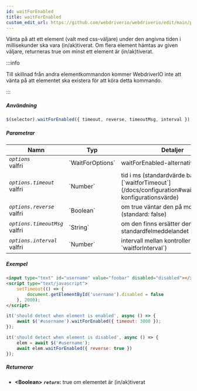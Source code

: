 ```yaml
---
id: waitForEnabled
title: waitForEnabled
custom_edit_url: https://github.com/webdriverio/webdriverio/edit/main/packages/webdriverio/src/commands/element/waitForEnabled.ts
---
```


Vänta på att ett element (valt med css-väljare) under den angivna tiden i 
millisekunder ska vara (in/ak)tiverat. Om flera element hämtas av given 
väljare, returneras true om minst ett element är (in/ak)tiverat.

:::info

Till skillnad från andra elementkommandon kommer WebdriverIO inte att vänta på att elementet 
ska existera för att köra detta kommando.

:::

##### Användning

```js
$(selector).waitForEnabled({ timeout, reverse, timeoutMsg, interval })
```

##### Parametrar

<table>
  <thead>
    <tr>
      <th>Namn</th><th>Typ</th><th>Detaljer</th>
    </tr>
  </thead>
  <tbody>
    <tr>
      <td><code><var>options</var></code><br /><span className="label labelWarning">valfri</span></td>
      <td>`WaitForOptions`</td>
      <td>waitForEnabled-alternativ (valfritt)</td>
    </tr>
    <tr>
      <td><code><var>options.timeout</var></code><br /><span className="label labelWarning">valfri</span></td>
      <td>`Number`</td>
      <td>tid i ms (standardvärde baserat på [`waitforTimeout`](/docs/configuration#waitfortimeout) konfigurationsvärde)</td>
    </tr>
    <tr>
      <td><code><var>options.reverse</var></code><br /><span className="label labelWarning">valfri</span></td>
      <td>`Boolean`</td>
      <td>om true väntar den på motsatsen (standard: false)</td>
    </tr>
    <tr>
      <td><code><var>options.timeoutMsg</var></code><br /><span className="label labelWarning">valfri</span></td>
      <td>`String`</td>
      <td>om den finns ersätter den standardfelmeddelandet</td>
    </tr>
    <tr>
      <td><code><var>options.interval</var></code><br /><span className="label labelWarning">valfri</span></td>
      <td>`Number`</td>
      <td>intervall mellan kontroller (standard: `waitforInterval`)</td>
    </tr>
  </tbody>
</table>

##### Exempel

```html title="index.html"
<input type="text" id="username" value="foobar" disabled="disabled"></input>
<script type="text/javascript">
    setTimeout(() => {
        document.getElementById('username').disabled = false
    }, 2000);
</script>
```

```js title="waitForEnabledExample.js"
it('should detect when element is enabled', async () => {
    await $('#username').waitForEnabled({ timeout: 3000 });
});

it('should detect when element is disabled', async () => {
    elem = await $('#username');
    await elem.waitForEnabled({ reverse: true })
});
```

##### Returnerar

- **&lt;Boolean&gt;**
            **<code><var>return</var></code>:**  true     om elementet är (in/ak)tiverat